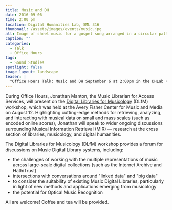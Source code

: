 ```yaml
---
title: Music and DH
date: 2016-09-06
time: 2:00 pm
location: Digital Humanities Lab, SML 316
thumbnail: /assets/images/events/music.jpg
alt: Image of sheet music for a gospel song arranged in a circular pattern on the page. The very center of the image shows special instructions for performance
caption: ""
categories:
  - Talk
  - Office Hours
tags:
  - Sound Studies
spotlight: false
image_layout: landscape
teaser: |
  "Office Hours Talk: Music and DH September 6 at 2:00pm in the DHLab (SML 316) During Office Hours, Jonathan Manton, the Music Librarian for Access Services, will present on the Digital Libraries for..."
---
```

During Office Hours, Jonathan Manton, the Music Librarian for Access Services, will present on the <a href='http://www.transforming-musicology.org/dlfm2016/' target='_blank'>Digital Libraries for Musicology</a> (DLfM) workshop, which was held at the Avery Fisher Center for Music and Media on August 12. Highlighting cutting-edge methods for retrieving, analyzing, and interacting with musical data on small and mass scales (such as encoded online scores), Jonathan will speak to wider ongoing discussions surrounding Musical Information Retrieval (MIR) — research at the cross section of libraries, musicology, and digital humanities.

The Digital Libraries for Musicology (DLfM) workshop provides a forum for discussions on Music Digital Library systems, including:
 * the challenges of working with the multiple representations of music across large-scale digital collections (such as the Internet Archive and HathiTrust)
 * intersections with conversations around "linked data" and "big data"
 * to consider the suitability of existing Music Digital Libraries, particularly in light of new methods and applications emerging from musicology
 * the potential for Optical Music Recognition

All are welcome! Coffee and tea will be provided.

